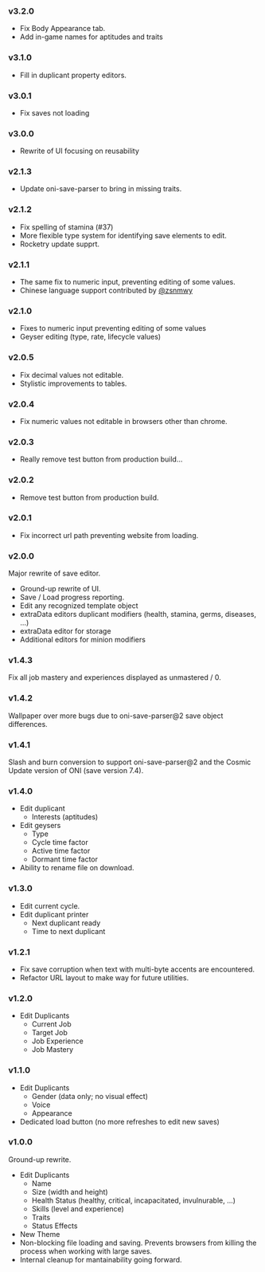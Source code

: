 ### v3.2.0

- Fix Body Appearance tab.
- Add in-game names for aptitudes and traits

### v3.1.0

- Fill in duplicant property editors.

### v3.0.1

- Fix saves not loading

### v3.0.0

- Rewrite of UI focusing on reusability

### v2.1.3

- Update oni-save-parser to bring in missing traits.

### v2.1.2

- Fix spelling of stamina (#37)
- More flexible type system for identifying save elements to edit.
- Rocketry update supprt.

### v2.1.1

- The same fix to numeric input, preventing editing of some values.
- Chinese language support contributed by [@zsnmwy](https://github.com/zsnmwy)

### v2.1.0

- Fixes to numeric input preventing editing of some values
- Geyser editing (type, rate, lifecycle values)

### v2.0.5

- Fix decimal values not editable.
- Stylistic improvements to tables.

### v2.0.4

- Fix numeric values not editable in browsers other than chrome.

### v2.0.3

- Really remove test button from production build...

### v2.0.2

- Remove test button from production build.

### v2.0.1

- Fix incorrect url path preventing website from loading.

### v2.0.0

Major rewrite of save editor.

- Ground-up rewrite of UI.
- Save / Load progress reporting.
- Edit any recognized template object
- extraData editors duplicant modifiers (health, stamina, germs, diseases, ...)
- extraData editor for storage
- Additional editors for minion modifiers

### v1.4.3

Fix all job mastery and experiences displayed as unmastered / 0.

### v1.4.2

Wallpaper over more bugs due to oni-save-parser@2 save object differences.

### v1.4.1

Slash and burn conversion to support oni-save-parser@2 and the Cosmic Update version of ONI (save version 7.4).

### v1.4.0

- Edit duplicant
  - Interests (aptitudes)
- Edit geysers
  - Type
  - Cycle time factor
  - Active time factor
  - Dormant time factor
- Ability to rename file on download.

### v1.3.0

- Edit current cycle.
- Edit duplicant printer
  - Next duplicant ready
  - Time to next duplicant

### v1.2.1

- Fix save corruption when text with multi-byte accents are encountered.
- Refactor URL layout to make way for future utilities.

### v1.2.0

- Edit Duplicants
  - Current Job
  - Target Job
  - Job Experience
  - Job Mastery

### v1.1.0

- Edit Duplicants
  - Gender (data only; no visual effect)
  - Voice
  - Appearance
- Dedicated load button (no more refreshes to edit new saves)

### v1.0.0

Ground-up rewrite.

- Edit Duplicants
  - Name
  - Size (width and height)
  - Health Status (healthy, critical, incapacitated, invulnurable, ...)
  - Skills (level and experience)
  - Traits
  - Status Effects
- New Theme
- Non-blocking file loading and saving. Prevents browsers from killing the process when working with large saves.
- Internal cleanup for mantainability going forward.
